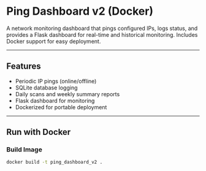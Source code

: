 # Ping Dashboard v2 (Docker)

A network monitoring dashboard that pings configured IPs, logs status, and provides a Flask dashboard for real-time and historical monitoring. Includes Docker support for easy deployment.

---

## Features
- Periodic IP pings (online/offline)
- SQLite database logging
- Daily scans and weekly summary reports
- Flask dashboard for monitoring
- Dockerized for portable deployment

---

## Run with Docker

### Build Image
```bash
docker build -t ping_dashboard_v2 .
